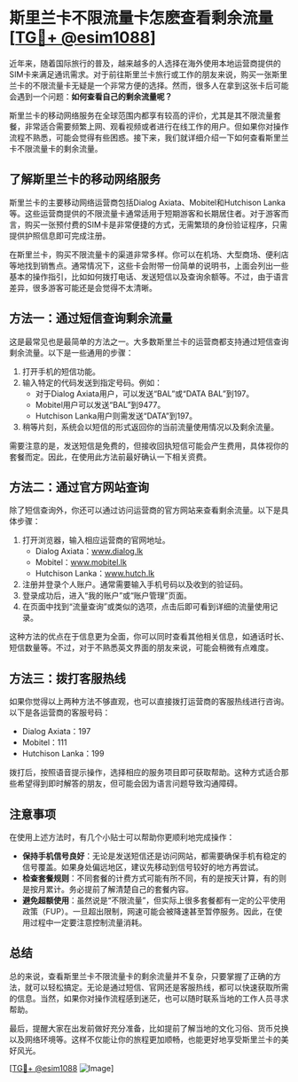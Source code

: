 # 斯里兰卡不限流量卡怎麽查看剩余流量 [[TG💪+ @esim1088](https://t.me/s/esim1088)]

近年来，随着国际旅行的普及，越来越多的人选择在海外使用本地运营商提供的SIM卡来满足通讯需求。对于前往斯里兰卡旅行或工作的朋友来说，购买一张斯里兰卡的不限流量卡无疑是一个非常方便的选择。然而，很多人在拿到这张卡后可能会遇到一个问题：**如何查看自己的剩余流量呢？**

斯里兰卡的移动网络服务在全球范围内都享有较高的评价，尤其是其不限流量套餐，非常适合需要频繁上网、观看视频或者进行在线工作的用户。但如果你对操作流程不熟悉，可能会觉得有些困惑。接下来，我们就详细介绍一下如何查看斯里兰卡不限流量卡的剩余流量。

## **了解斯里兰卡的移动网络服务**

斯里兰卡的主要移动网络运营商包括Dialog Axiata、Mobitel和Hutchison Lanka等。这些运营商提供的不限流量卡通常适用于短期游客和长期居住者。对于游客而言，购买一张预付费的SIM卡是非常便捷的方式，无需繁琐的身份验证程序，只需提供护照信息即可完成注册。

在斯里兰卡，购买不限流量卡的渠道非常多样。你可以在机场、大型商场、便利店等地找到销售点。通常情况下，这些卡会附带一份简单的说明书，上面会列出一些基本的操作指引，比如如何拨打电话、发送短信以及查询余额等。不过，由于语言差异，很多游客可能还是会觉得不太清晰。

## **方法一：通过短信查询剩余流量**

这是最常见也是最简单的方法之一。大多数斯里兰卡的运营商都支持通过短信查询剩余流量。以下是一些通用的步骤：

1. 打开手机的短信功能。
2. 输入特定的代码发送到指定号码。例如：
   - 对于Dialog Axiata用户，可以发送“BAL”或“DATA BAL”到197。
   - Mobitel用户可以发送“BAL”到9477。
   - Hutchison Lanka用户则需发送“DATA”到197。
3. 稍等片刻，系统会以短信的形式返回你的当前流量使用情况以及剩余流量。

需要注意的是，发送短信是免费的，但接收回执短信可能会产生费用，具体视你的套餐而定。因此，在使用此方法前最好确认一下相关资费。

## **方法二：通过官方网站查询**

除了短信查询外，你还可以通过访问运营商的官方网站来查看剩余流量。以下是具体步骤：

1. 打开浏览器，输入相应运营商的官网地址。
   - Dialog Axiata：www.dialog.lk
   - Mobitel：www.mobitel.lk
   - Hutchison Lanka：www.hutch.lk
2. 注册并登录个人账户。通常需要输入手机号码以及收到的验证码。
3. 登录成功后，进入“我的账户”或“账户管理”页面。
4. 在页面中找到“流量查询”或类似的选项，点击后即可看到详细的流量使用记录。

这种方法的优点在于信息更为全面，你可以同时查看其他相关信息，如通话时长、短信数量等。不过，对于不熟悉英文界面的朋友来说，可能会稍微有点难度。

## **方法三：拨打客服热线**

如果你觉得以上两种方法不够直观，也可以直接拨打运营商的客服热线进行咨询。以下是各运营商的客服号码：
- Dialog Axiata：197
- Mobitel：111
- Hutchison Lanka：199

拨打后，按照语音提示操作，选择相应的服务项目即可获取帮助。这种方式适合那些希望得到即时解答的朋友，但可能会因为语言问题导致沟通障碍。

## **注意事项**

在使用上述方法时，有几个小贴士可以帮助你更顺利地完成操作：

- **保持手机信号良好**：无论是发送短信还是访问网站，都需要确保手机有稳定的信号覆盖。如果身处偏远地区，建议先移动到信号较好的地方再尝试。
- **检查套餐规则**：不同套餐的计费方式可能有所不同，有的是按天计算，有的则是按月累计。务必提前了解清楚自己的套餐内容。
- **避免超额使用**：虽然说是“不限流量”，但实际上很多套餐都有一定的公平使用政策（FUP）。一旦超出限制，网速可能会被降速甚至暂停服务。因此，在使用过程中一定要注意控制流量消耗。

## **总结**

总的来说，查看斯里兰卡不限流量卡的剩余流量并不复杂，只要掌握了正确的方法，就可以轻松搞定。无论是通过短信、官网还是客服热线，都可以快速获取所需的信息。当然，如果你对操作流程感到迷茫，也可以随时联系当地的工作人员寻求帮助。

最后，提醒大家在出发前做好充分准备，比如提前了解当地的文化习俗、货币兑换以及网络环境等。这样不仅能让你的旅程更加顺畅，也能更好地享受斯里兰卡的美好风光。

[[TG💪+ @esim1088](https://t.me/s/esim1088) ![Image](https://i.postimg.cc/4NQfJmqS/Snipaste-2025-05-13-00-14-12.png)]